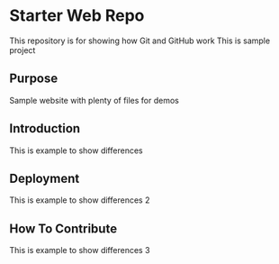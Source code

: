 # Starter Web Repo

This repository is for showing how Git and GitHub work
This is sample project
## Purpose

Sample website with plenty of files for demos

## Introduction
This is example to show differences
## Deployment
This is example to show differences 2
## How To Contribute
This is example to show differences 3